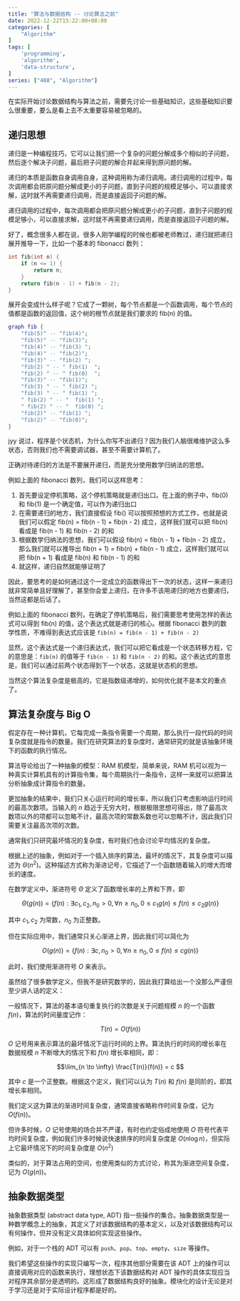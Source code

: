 ```yaml
---
title: "算法与数据结构 -- 讨论算法之前"
date: 2022-12-22T15:22:00+08:00
categories: [
    "Algorithm"
]
tags: [
    'programming',
    'algorithm',
    'data-structure',
]
series: ["408", "Algorithm"]
---
```


在实际开始讨论数据结构与算法之前，需要先讨论一些基础知识，这些基础知识要么很重要，要么是看上去不太重要容易被忽略的。

<!--more-->

## 递归思想

递归是一种编程技巧，它可以让我们把一个复杂的问题分解成多个相似的子问题，然后逐个解决子问题，最后把子问题的解合并起来得到原问题的解。

递归的本质是函数自身调用自身，这种调用称为递归调用。递归调用的过程中，每次调用都会把原问题分解成更小的子问题，直到子问题的规模足够小，可以直接求解，这时就不再需要递归调用，而是直接返回子问题的解。

递归调用的过程中，每次调用都会把原问题分解成更小的子问题，直到子问题的规模足够小，可以直接求解，这时就不再需要递归调用，而是直接返回子问题的解。

好了，概念很多人都在说，很多人刚学编程的时候也都被老师教过，递归就把递归展开推导一下，比如一个基本的 fibonacci 数列：

```c
int fib(int n) {
    if (n <= 1) {
        return n;
    }
    return fib(n - 1) + fib(n - 2);
}
```

展开会变成什么样子呢？它成了一颗树，每个节点都是一个函数调用，每个节点的值都是函数的返回值，这个树的根节点就是我们要求的 fib(n) 的值。

```dot
graph fib {
    "fib(5)" -- "fib(4)";
    "fib(5)" -- "fib(3)";
    "fib(4)" -- "fib(3) ";
    "fib(4)" -- "fib(2)";
    "fib(3)" -- "fib(2) ";
    "fib(2) " -- " fib(1)  ";
    "fib(2) " -- " fib(0)  ";
    "fib(3)" -- "fib(1)";
    "fib(3) " -- " fib(2) ";
    "fib(3) " -- " fib(1) ";
    " fib(2) " -- "  fib(1) ";
    " fib(2) " -- "  fib(0) ";
    "fib(2)" -- "fib(1) ";
    "fib(2)" -- "fib(0)";
}
```

jyy 说过，程序是个状态机，为什么你写不出递归？因为我们人脑很难维护这么多状态，否则我们也不需要调试器，甚至不需要计算机了。

正确对待递归的方法是不要展开递归，而是充分使用数学归纳法的思想。

例如上面的 fibonacci 数列，我们可以这样思考：

1. 首先要设定停机策略，这个停机策略就是递归出口。在上面的例子中，fib(0) 和 fib(1) 是一个确定值，可以作为递归出口
2. 在需要递归的地方，我们直接假设 fib() 可以按照预想的方式工作，也就是说我们可以假定 fib(n) = fib(n - 1) + fib(n - 2) 成立，这样我们就可以把 fib(n) 看成是 fib(n - 1) 和 fib(n - 2) 的和
3. 根据数学归纳法的思想，我们可以假设 fib(n) = fib(n - 1) + fib(n - 2) 成立，那么我们就可以推导出 fib(n + 1) = fib(n) + fib(n - 1) 成立，这样我们就可以把 fib(n + 1) 看成是 fib(n) 和 fib(n - 1) 的和
4. 就这样，递归自然就能够证明了

因此，要思考的是如何通过这个一定成立的函数得出下一次的状态，这样一来递归就非常简单且好理解了，甚至你会爱上递归，在许多不该用递归的地方也要递归，当然这都是后话了。

例如上面的 fibonacci 数列，在确定了停机策略后，我们需要思考使用怎样的表达式可以得到 fib(n) 的值，这个表达式就是递归的核心。根据 fibonacci 数列的数学性质，不难得到表达式应该是 `fib(n) = fib(n - 1) + fib(n - 2)`

显然，这个表达式是一个递归表达式，我们可以把它看成是一个状态转移方程，它的意思是：`fib(n)` 的值等于 `fib(n - 1)` 和 `fib(n - 2)` 的和。这个表达式的意思是，我们可以通过前两个状态得到下一个状态，这就是状态机的思想。

当然这个算法复杂度是极高的，它是指数级递增的，如何优化就不是本文的重点了。

## 算法复杂度与 Big O

假定存在一种计算机，它每完成一条指令需要一个周期，那么执行一段代码的时间复杂度就是指令的数量。我们在研究算法的复杂度时，通常研究的就是该抽象环境下的函数的执行情况。

算法导论给出了一种抽象的模型：RAM 机模型，简单来说，RAM 机可以视为一种真实计算机具有的计算指令集，每个周期执行一条指令，这样一来就可以把算法分析抽象成计算指令的数量。

更加抽象的结果中，我们只关心运行时间的增长率，所以我们只考虑影响运行时间的最高次数项。当输入的 $n$ 趋近于无穷大时，根据极限思想可得出，除了最高次数项以外的项都可以忽略不计，最高次项的常数系数也可以忽略不计，因此我们只需要关注最高次项的次数。

通常我们只研究最坏情况的复杂度，有时我们也会讨论平均情况的复杂度。

根据上述的抽象，例如对于一个插入排序的算法，最坏的情况下，其复杂度可以描述为 $\Theta(n^2)$。这种描述方式称为渐进记号，它描述了一个函数随着输入的增大而增长的速度。

在数学定义中，渐进符号 $\Theta$ 定义了函数增长率的上界和下界，即 

$$\Theta(g(n)) = \{f(n): \exists c_1, c_2, n_0 > 0, \forall n \ge n_0, 0 \le c_1g(n) \le f(n) \le c_2g(n)\}$$

其中 $c_1, c_2$ 为常数，$n_0$ 为正整数。

但在实际应用中，我们通常只关心渐进上界，因此我们可以简化为

$$O(g(n)) = \{f(n): \exists c, n_0 > 0, \forall n \ge n_0, 0 \le f(n) \le cg(n)\}$$

此时，我们使用渐进符号 $O$ 来表示。

虽然给了很多数学定义，但我不是研究数学的，因此我打算给出一个没那么严谨但至少讲人话的定义：

一般情况下，算法的基本语句重复执行的次数是关于问题规模 $n$ 的一个函数 $f(n)$，算法的时间量度记作：

$$T(n)=O(f(n))$$

$O$ 记号用来表示算法的最坏情况下运行时间的上界。算法执行的时间的增长率在数据规模 $n$ 不断增大的情况下和 $f(n)$ 增长率相同，即：

$$\lim_{n \to \infty} \frac{T(n)}{f(n)} = c $$

其中 $c$ 是一个正整数。根据这个定义，我们可以认为 $T(n)$ 和 $f(n)$ 是同阶的，即其增长率相同。

我们定义这为算法的渐进时间复杂度，通常直接省略称作时间复杂度，记为 $O(f(n))$。

但许多时候，$O$ 记号使用的场合并不严谨，有时也约定俗成地使用 $O$ 符号代表平均时间复杂度，例如我们许多时候说快速排序的时间复杂度是 $O(n\log n)$，但实际上它最坏情况下的时间复杂度是 $O(n^2)$

类似的，对于算法占用的空间，也使用类似的方式讨论，称其为渐进空间复杂度，记为 $O(g(n))$。

## 抽象数据类型

抽象数据类型 (abstract data type, ADT) 指一些操作的集合。抽象数据类型是一种数学概念上的抽象，其定义了对该数据结构的基本定义，以及对该数据结构可以有何操作，但并没有定义具体如何实现这些操作。

例如，对于一个栈的 ADT 可以有 `push`、`pop`、`top`、`empty`、`size` 等操作。

我们希望这些操作的实现只编写一次，程序其他部分需要在该 ADT 上的操作可以直接调用对应的函数来执行，理想状态下该数据结构对 ADT 操作的具体实现应当对程序其余部分是透明的。这形成了数据结构良好的抽象。模块化的设计无论是对于学习还是对于实际设计程序都是好的。
